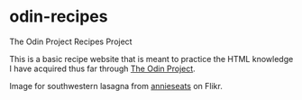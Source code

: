 # odin-recipes
The Odin Project Recipes Project

This is a basic recipe website that is meant to practice the HTML knowledge I have acquired thus far through [The Odin Project](https://www.theodinproject.com/).

Image for southwestern lasagna from [annieseats](https://www.flickr.com/photos/27129991@N03/) on Flikr.